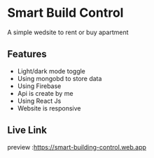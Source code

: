 
# Smart Build Control
A simple wedsite to rent or buy apartment


## Features

- Light/dark mode toggle
- Using mongobd to store data
- Using  Firebase
- Api is create by me
- Using React Js
- Website is responsive


## Live Link
 preview :https://smart-building-control.web.app
